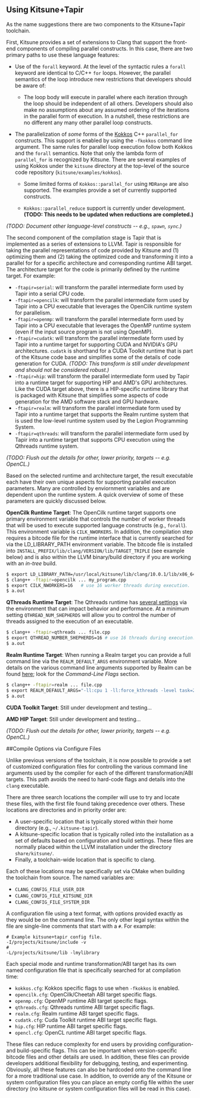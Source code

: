 ## Using Kitsune+Tapir 

As the name suggestions there are two components to the Kitsune+Tapir toolchain.  

First, Kitsune provides a set of extensions to Clang that support the front-end components of compiling parallel constructs.  In this case, there are two primary paths to use these language features: 

  * Use of the ``forall`` keyword.  At the level of the syntactic rules a ``forall`` keyword are identical to C/C++ ``for`` loops.  However, the parallel semantics of the loop introduce new restrictions that developers should be aware of:

     * The loop body will execute in parallel where each iteration through the loop should be independent of all others.  Developers should also make no assumptions about any assumed ordering of the iterations in the parallel form of execution.  In a nutshell, these restrictions are no different any many other parallel loop constructs.

  * The parallelization of *some* forms of the [Kokkos]() C++ ``parallel_for`` constructs. This support is enabled by using the ``-fkokkos`` command line argument.  The same rules for parallel loop execution follow both Kokkos and the ``forall`` semantics.  Note that only the lambda form of ``parallel_for`` is recognized by Kitsune.  There are several examples of using Kokkos under the ``kitsune`` directory at the top-level of the source code repository (``kitsune/examples/kokkos``). 

     * Some limited forms of ``Kokkos::parallel_for`` using ``MDRange`` are also supported.  The examples provide a set of currently supported constructs. 

     * ``Kokkos::parallel_reduce`` support is currently under development. **(TODO: This needs to be updated when reductions are completed.)**

*(TODO: Document other language-level constructs -- e.g., ``spawn``, ``sync``.)*

The second component of the compilation stage is Tapir that is implemented as a series of extensions to LLVM.  Tapir is responsible for taking the parallel representations of code provided by Kitsune and (1) optimizing them and (2) taking the optimized code and transforming it into a parallel for for a specific architecture and corresponding runtime ABI target.  The architecture target for the code is primarily defined by the runtime target.  For example: 

  * `-ftapir=serial`: will transform the parallel intermediate form used by Tapir into a serial CPU code. 
  * `-ftapir=opencilk`: will transform the parallel intermediate form used by Tapir into a CPU executable that leverages the OpenCilk runtime system for parallelism. 
  * `-ftapir=openmp`: will transform the parallel intermediate form used by Tapir into a CPU executable that leverages the OpenMP runtime system (even if the input source program is not using OpenMP).
  * `-ftapir=cudatk`: will transform the parallel intermediate form used by Tapir into a runtime target for supporting CUDA and NVIDIA's GPU architectures. `cudatk` is shorthand for a CUDA Toolkit runtime that is part of the Kitsune code base and simplifies some of the details of code generation for CUDA. *(TODO: This transform is still under development and should not be considered robust.)*
  * `-ftapir=hip`: will transform the parallel intermediate form used by Tapir into a runtime target for supporting HIP and AMD's GPU architectures.  Like the CUDA target above, there is a HIP-specific runtime library that is packaged with Kitsune that simplifies some aspects of code generation for the AMD software stack and GPU hardware. 
  * `-ftapir=realm`: will transform the parallel intermediate form used by Tapir into a runtime target that supports the Realm runtime system that is used the low-level runtime system used by the Legion Programming System. 
  * `-ftapir=qthreads`: will transform the parallel intermediate form used by Tapir into a runtime target that supports CPU execution using the Qthreads runtime system. 

  *(TODO: Flush out the details for other, lower priority, targets -- e.g. OpenCL.)* 

Based on the selected runtime and architecture target, the result executable each have their own unique aspects for supporting parallel execution parameters.  Many are controlled by enviornment variables and are dependent upon the runtime system.  A quick overview of some of these parameters are quickly discussed below. 

**OpenCilk Runtime Target**: The OpenCilk runtime target supports one primary environment variable that controls the number of worker threads that will be used to execute supported language constructs (e.g., `forall`).  This environment variable is `CILK_NWORKERS`.  In addition, the compilation step requires a bitcode file for the runtime interface that is currently searched for via the LD_LIBRARY_PATH environment variable.  The bitcode file is installed into ``INSTALL_PREFIX/lib/clang/VERSION/lib/TARGET_TRIPLE`` (see example below) and is also within the LLVM binary/build directory if you are working with an *in-tree* build.

```bash
$ export LD_LIBRARY_PATH=/usr/local/kitsune/lib/clang/10.0.1/lib/x86_64-unknown-linux-gnu:$LD_LIBRARY_PATH
$ clang++ -ftapir=opencilk ... my_program.cpp 
$ export CILK_NWORKERS=16   # use 16 worker threads during execution. 
$ a.out 
``` 

**QThreads Runtime Target**: The Qthreads runtime has [several settings](https://cs.sandia.gov/qthreads/man/qthread_init.html#toc3) via the environment that can impact behavior and 
performance.  At a minimum setting `QTHREAD_NUM_SHEPHERDS` will allow you to control the number of threads assigned to the execution of an executable. 
 ```bash 
 $ clang++ -ftapir=qthreads ... file.cpp 
 $ export QTHREAD_NUMBER_SHEPHERDS=16 # use 16 threads during execution. 
 $ a.out
 ``` 

**Realm Runtime Target**: When running a Realm target you can provide a full command 
line via the `REALM_DEFAULT_ARGS` environment variable. More details on the various 
command line arguments supported by Realm can be found [here](https://legion.stanford.edu/starting/); look for the *Command-Line Flags* section. 

```bash 
$ clang++ -ftapir=realm ... file.cpp 
$ export REALM_DEFAULT_ARGS="-ll:cpu 1 -ll:force_kthreads -level task=2,taskreg=2"
$ a.out 
``` 
**CUDA Toolkit Target**: Still under development and testing... 

**AMD HIP Target**: Still under development and testing... 

*(TODO: Flush out the details for other, lower priority, targets -- e.g. OpenCL.)*

##Compile Options via Configure Files

Unlike previous versions of the toolchain, it is now possible to provide a set of customized configuration files for controlling the various command line arguments used by the compiler for each of the different transformation/ABI targets.  This path avoids the need to hard-code flags and details into the ``clang`` executable.  

There are three search locations the compiler will use to try and locate these files, with the first file found taking precedence over others.  These locations are directories and in priority order are:

  * A user-specific location that is typically stored within their home directory (e.g., ``~/.kitsune-tapir``). 
  * A kitsune-specific location that is typically rolled into the installation as a set of defaults based on configuration and build settings.  These files are normally placed within the LLVM installation under the directory ``share/kitsune/``.
  * Finally, a toolchain-wide location that is specific to clang. 

Each of these locations may be specifically set via CMake when building the toolchain from source. The named variables are:

  * ``CLANG_CONFIG_FILE_USER_DIR``
  * ``CLANG_CONFIG_FILE_KITSUNE_DIR``
  * ``CLANG_CONFIG_FILE_SYSTEM_DIR``

A configuration file using a text format, with options provided exactly as they would be on the command line.  The only other legal syntax within the file are single-line comments that start with a ``#``.  For example: 

```
# Example kitsune+tapir config file. 
-I/projects/kitsune/include -v 
# 
-L/projects/kitsune/lib -lmylibrary 
``` 

Each special mode and runtime transformation/ABI target has its own named configuration file that is specifically searched for at compilation time:

  * ``kokkos.cfg``: Kokkos specific flags to use when ``-fkokkos`` is enabled. 
  * ``opencilk.cfg``: OpenCilk/Cheetah ABI target specific flags. 
  * ``openmp.cfg``: OpenMP runtime ABI target specific flags. 
  * ``qthreads.cfg``: Qthreads runtime ABI target specific flags. 
  * ``realm.cfg``: Realm runtime ABI target specific flags. 
  * ``cudatk.cfg``: Cuda Toolkit runtime ABI target specific flags. 
  * ``hip.cfg``: HIP runtime ABI target specific flags. 
  * ``opencl.cfg``: OpenCL runtime ABI target specific flags. 

These files can reduce complexity for end users by providing configuration- and build-specific flags.  This can be important when version-specific bitcode files and other details are used.  In addition, these files can provide developers additional flexibility for debugging, testing, and experimenting.  Obviously, all these features can also be hardcoded onto the command line for a more traditional use case.  In addition, to override any of the Kitsune or system configuration files you can place an empty config file within the user directory (no kitsune or system configuration files will be read in this case). 
